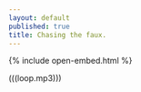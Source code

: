 ```yaml
---
layout: default
published: true
title: Chasing the faux.
---
```

{% include open-embed.html %}
<body>  
<div id="horizontal-waterfull"></div>

<script src="./imageLayout.js"></script>
<script>
const images = [
{
  src: './image/1.jpg',
  width: 667,
  height: 1000
}, 
{
  src: './image/2.jpg',
  width: 1462,
  height: 540
}, 
{
  src: './image/6.jpg',
  width: 1462,
  height: 540
},  
{
  src: './image/3.jpg',
  width: 1000,
  height: 656  
},
{
  src: './image/4.jpg',
  width: 667,
  height: 1000
},   
{
  src: './image/5.jpg',
  width: 1463,
  height: 540
},  
{
  src: './image/2019-11-04-013038.jpg',
  width: 480,
  height: 270
},
{
  src: './image/2019-11-04-033403.jpg',
  width: 480,
  height: 270
},
{
  src: './image/2019-11-04-195519.jpg',
  width: 480,
  height: 270
},
{
  src: './image/2019-10-29-014202.jpg',
  width: 480,
  height: 270
}]
const $box = document.getElementById('horizontal-waterfull')
const layout = new ImagesLayout(images, $box.clientWidth, 2)
layout.completedImages.forEach(item => {
  let $imageBox = document.createElement('div')
  $imageBox.setAttribute('class', 'image-box')
  $imageBox.style.width = item.width + 'px'
  $imageBox.style.height = item.height + 'px'
  let $imagecell = document.createElement('a')
  $imagecell.setAttribute('href', item.src)
  let $image = document.createElement('img')
  $image.setAttribute('src', item.src)
  $imagecell.appendChild($image)
  $imageBox.appendChild($imagecell)
  $box.appendChild($imageBox)
})
var resizeTimer = null;
$(window).bind('resize', function () {
    if (resizeTimer) clearTimeout(resizeTimer);
    resizeTimer = setTimeout(function () {
        const $box = document.getElementById('horizontal-waterfull');
        document.getElementById('horizontal-waterfull').innerHTML = "";
        const layout = new ImagesLayout(images, $box.clientWidth, 2);
        layout.completedImages.forEach(item => {
          let $imageBox = document.createElement('div')
          $imageBox.setAttribute('class', 'image-box')
          $imageBox.style.width = item.width + 'px'
          $imageBox.style.height = item.height + 'px'
          let $imagecell = document.createElement('a')
          $imagecell.setAttribute('href', item.src)
          let $image = document.createElement('img')
          $image.setAttribute('src', item.src)
          $imagecell.appendChild($image)
          $imageBox.appendChild($imagecell)
          $box.appendChild($imageBox)
        });
    }, 300);
});  
</script>
(((loop.mp3)))
</body>
